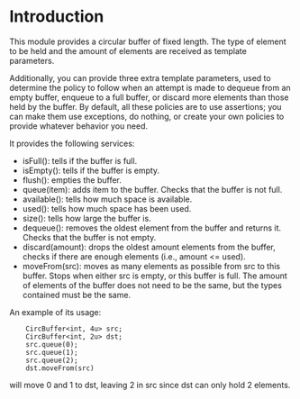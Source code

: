 # Introduction #

This module provides a circular buffer of fixed length. The type of element to be held and the amount of elements are received as template parameters.

Additionally, you can provide three extra template parameters, used to determine the policy to follow when an attempt is made to dequeue from an empty buffer, enqueue to a full buffer, or discard more elements than those held by the buffer. By default, all these policies are to use assertions; you can make them use exceptions, do nothing, or create your own policies to provide whatever behavior you need.

It provides the following services:
  * isFull(): tells if the buffer is full.
  * isEmpty(): tells if the buffer is empty.
  * flush(): empties the buffer.
  * queue(item): adds item to the buffer. Checks that the buffer is not full.
  * available(): tells how much space is available.
  * used(): tells how much space has been used.
  * size(): tells how large the buffer is.
  * dequeue(): removes the oldest element from the buffer and returns it. Checks that the buffer is not empty.
  * discard(amount): drops the oldest amount elements from the buffer, checks if there are enough elements (i.e., amount <= used).
  * moveFrom(src): moves as many elements as possible from src to this buffer. Stops when either src is empty, or this buffer is full. The amount of elements of the buffer does not need to be the same, but the types contained must be the same.

An example of its usage:
```
    CircBuffer<int, 4u> src;
    CircBuffer<int, 2u> dst;
    src.queue(0);
    src.queue(1);
    src.queue(2);
    dst.moveFrom(src)
```
will move 0 and 1 to dst, leaving 2 in src since dst can only hold 2 elements.